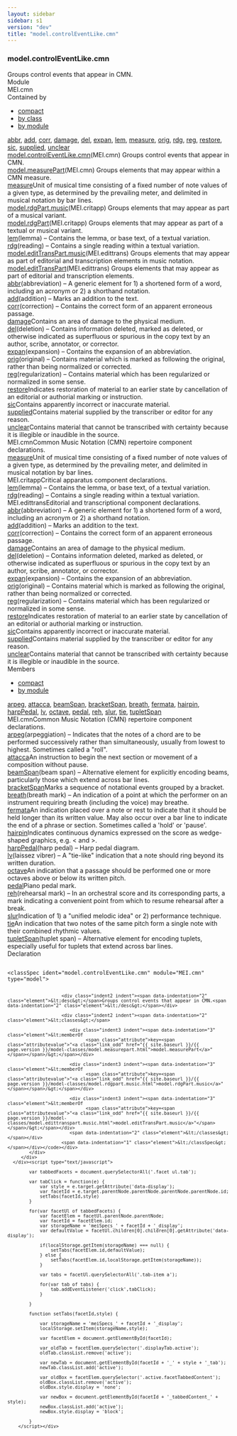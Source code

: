 ```yaml
---
layout: sidebar
sidebar: s1
version: "dev"
title: "model.controlEventLike.cmn"
---
```

<div class="specPage">
   <div class="modelClassSpec">
      <h3 id="model.controlEventLike.cmn">model.controlEventLike.cmn</h3>
      <div class="specs">
         <div class="desc">Groups control events that appear in CMN.</div>
         <div class="facet module">
            <div class="label">Module</div>
            <div class="statement text">MEI.cmn</div>
         </div>
         <div class="facet containedBy" id="containedBy">
            <div class="label">Contained by</div>
            <div class="statement classes list">
               <ul class="tab">
                  <li class="tab-item"><a data-display="compact" id="containedBy_compact_tab" href="#containedBy" class="displayTab active">compact</a></li>
                  <li class="tab-item"><a data-display="class" id="containedBy_class_tab" href="#containedBy" class="displayTab">by class</a></li>
                  <li class="tab-item"><a data-display="module" id="containedBy_module_tab" href="#containedBy" class="displayTab">by module</a></li>
               </ul>
               <div id="containedBy_tabbedContent_compact" class="facetTabbedContent compact active"><span class="ident element" title="(abbreviation) – A generic element for 1) a shortened form of a word, including an acronym or 2) a shorthand notation."><a class="link_odd_elementSpec" href="{{ site.baseurl }}/{{ page.version }}/elements/abbr.html">abbr</a></span>, <span class="ident element" title="(addition) – Marks an addition to the text."><a class="link_odd_elementSpec" href="{{ site.baseurl }}/{{ page.version }}/elements/add.html">add</a></span>, <span class="ident element" title="(correction) – Contains the correct form of an apparent erroneous passage."><a class="link_odd_elementSpec" href="{{ site.baseurl }}/{{ page.version }}/elements/corr.html">corr</a></span>, <span class="ident element" title="Contains an area of damage to the physical medium."><a class="link_odd_elementSpec" href="{{ site.baseurl }}/{{ page.version }}/elements/damage.html">damage</a></span>, <span class="ident element" title="(deletion) – Contains information deleted, marked as deleted, or otherwise indicated as superfluous or spurious in the copy text by an author, scribe, annotator, or corrector."><a class="link_odd_elementSpec" href="{{ site.baseurl }}/{{ page.version }}/elements/del.html">del</a></span>, <span class="ident element" title="(expansion) – Contains the expansion of an abbreviation."><a class="link_odd_elementSpec" href="{{ site.baseurl }}/{{ page.version }}/elements/expan.html">expan</a></span>, <span class="ident element" title="(lemma) – Contains the lemma, or base text, of a textual variation."><a class="link_odd_elementSpec" href="{{ site.baseurl }}/{{ page.version }}/elements/lem.html">lem</a></span>, <span class="ident element" title="Unit of musical time consisting of a fixed number of note values of a given type, as determined by the prevailing meter, and delimited in musical notation by bar lines."><a class="link_odd_elementSpec" href="{{ site.baseurl }}/{{ page.version }}/elements/measure.html">measure</a></span>, <span class="ident element" title="(original) – Contains material which is marked as following the original, rather than being normalized or corrected."><a class="link_odd_elementSpec" href="{{ site.baseurl }}/{{ page.version }}/elements/orig.html">orig</a></span>, <span class="ident element" title="(reading) – Contains a single reading within a textual variation."><a class="link_odd_elementSpec" href="{{ site.baseurl }}/{{ page.version }}/elements/rdg.html">rdg</a></span>, <span class="ident element" title="(regularization) – Contains material which has been regularized or normalized in some sense."><a class="link_odd_elementSpec" href="{{ site.baseurl }}/{{ page.version }}/elements/reg.html">reg</a></span>, <span class="ident element" title="Indicates restoration of material to an earlier state by cancellation of an editorial or authorial marking or instruction."><a class="link_odd_elementSpec" href="{{ site.baseurl }}/{{ page.version }}/elements/restore.html">restore</a></span>, <span class="ident element" title="Contains apparently incorrect or inaccurate material."><a class="link_odd_elementSpec" href="{{ site.baseurl }}/{{ page.version }}/elements/sic.html">sic</a></span>, <span class="ident element" title="Contains material supplied by the transcriber or editor for any reason."><a class="link_odd_elementSpec" href="{{ site.baseurl }}/{{ page.version }}/elements/supplied.html">supplied</a></span>, <span class="ident element" title="Contains material that cannot be transcribed with certainty because it is illegible or inaudible in the source."><a class="link_odd_elementSpec" href="{{ site.baseurl }}/{{ page.version }}/elements/unclear.html">unclear</a></span></div>
               <div id="containedBy_tabbedContent_class" class="facetTabbedContent class">
                  <div class="classBox" title="model.controlEventLike.cmn">
                     <div class="classHeading"><label class="classLabel"><a class="classLink" href="{{ site.baseurl }}/{{ page.version }}/model-classes/model.controleventlike.cmn.html">model.controlEventLike.cmn</a></label><span class="classDesc">(MEI.cmn) Groups control events that appear in CMN.</span></div>
                     <div class="classContent">
                        <div class="classBox" title="model.measurePart">
                           <div class="classHeading"><label class="classLabel"><a class="classLink" href="{{ site.baseurl }}/{{ page.version }}/model-classes/model.measurepart.html">model.measurePart</a></label><span class="classDesc">(MEI.cmn) Groups elements that may appear within a CMN measure.</span></div>
                           <div class="classContent">
                              <div class="elementDef def"><span class="ident element" title="Unit of musical time consisting of a fixed number of note values of a given type, as determined by the prevailing meter, and delimited in musical notation by bar lines."><a class="link_odd_elementSpec" href="{{ site.baseurl }}/{{ page.version }}/elements/measure.html">measure</a></span><span class="elementDesc desc">Unit of musical time consisting of a fixed number of note values of a given type,
                                    as
                                    determined by the prevailing meter, and delimited in musical notation by bar lines.</span></div>
                           </div>
                        </div>
                        <div class="classBox" title="model.rdgPart.music">
                           <div class="classHeading"><label class="classLabel"><a class="classLink" href="{{ site.baseurl }}/{{ page.version }}/model-classes/model.rdgpart.music.html">model.rdgPart.music</a></label><span class="classDesc">(MEI.critapp) Groups elements that may appear as part of a musical variant.</span></div>
                           <div class="classContent">
                              <div class="classBox" title="model.rdgPart">
                                 <div class="classHeading"><label class="classLabel"><a class="classLink" href="{{ site.baseurl }}/{{ page.version }}/model-classes/model.rdgpart.html">model.rdgPart</a></label><span class="classDesc">(MEI.critapp) Groups elements that may appear as part of a textual or musical variant.</span></div>
                                 <div class="classContent">
                                    <div class="elementDef def"><span class="ident element" title="(lemma) – Contains the lemma, or base text, of a textual variation."><a class="link_odd_elementSpec" href="{{ site.baseurl }}/{{ page.version }}/elements/lem.html">lem</a></span><span class="elementDesc desc">(lemma) – Contains the lemma, or base text, of a textual variation.</span></div>
                                    <div class="elementDef def"><span class="ident element" title="(reading) – Contains a single reading within a textual variation."><a class="link_odd_elementSpec" href="{{ site.baseurl }}/{{ page.version }}/elements/rdg.html">rdg</a></span><span class="elementDesc desc">(reading) – Contains a single reading within a textual variation.</span></div>
                                 </div>
                              </div>
                           </div>
                        </div>
                        <div class="classBox" title="model.editTransPart.music">
                           <div class="classHeading"><label class="classLabel"><a class="classLink" href="{{ site.baseurl }}/{{ page.version }}/model-classes/model.edittranspart.music.html">model.editTransPart.music</a></label><span class="classDesc">(MEI.edittrans) Groups elements that may appear as part of editorial and transcription
                                 elements in music notation.</span></div>
                           <div class="classContent">
                              <div class="classBox" title="model.editTransPart">
                                 <div class="classHeading"><label class="classLabel"><a class="classLink" href="{{ site.baseurl }}/{{ page.version }}/model-classes/model.edittranspart.html">model.editTransPart</a></label><span class="classDesc">(MEI.edittrans) Groups elements that may appear as part of editorial and transcription
                                       elements.</span></div>
                                 <div class="classContent">
                                    <div class="elementDef def"><span class="ident element" title="(abbreviation) – A generic element for 1) a shortened form of a word, including an acronym or 2) a shorthand notation."><a class="link_odd_elementSpec" href="{{ site.baseurl }}/{{ page.version }}/elements/abbr.html">abbr</a></span><span class="elementDesc desc">(abbreviation) – A generic element for 1) a shortened form of a word, including an
                                          acronym
                                          or 2) a shorthand notation.</span></div>
                                    <div class="elementDef def"><span class="ident element" title="(addition) – Marks an addition to the text."><a class="link_odd_elementSpec" href="{{ site.baseurl }}/{{ page.version }}/elements/add.html">add</a></span><span class="elementDesc desc">(addition) – Marks an addition to the text.</span></div>
                                    <div class="elementDef def"><span class="ident element" title="(correction) – Contains the correct form of an apparent erroneous passage."><a class="link_odd_elementSpec" href="{{ site.baseurl }}/{{ page.version }}/elements/corr.html">corr</a></span><span class="elementDesc desc">(correction) – Contains the correct form of an apparent erroneous passage.</span></div>
                                    <div class="elementDef def"><span class="ident element" title="Contains an area of damage to the physical medium."><a class="link_odd_elementSpec" href="{{ site.baseurl }}/{{ page.version }}/elements/damage.html">damage</a></span><span class="elementDesc desc">Contains an area of damage to the physical medium.</span></div>
                                    <div class="elementDef def"><span class="ident element" title="(deletion) – Contains information deleted, marked as deleted, or otherwise indicated as superfluous or spurious in the copy text by an author, scribe, annotator, or corrector."><a class="link_odd_elementSpec" href="{{ site.baseurl }}/{{ page.version }}/elements/del.html">del</a></span><span class="elementDesc desc">(deletion) – Contains information deleted, marked as deleted, or otherwise indicated
                                          as
                                          superfluous or spurious in the copy text by an author, scribe, annotator, or corrector.</span></div>
                                    <div class="elementDef def"><span class="ident element" title="(expansion) – Contains the expansion of an abbreviation."><a class="link_odd_elementSpec" href="{{ site.baseurl }}/{{ page.version }}/elements/expan.html">expan</a></span><span class="elementDesc desc">(expansion) – Contains the expansion of an abbreviation.</span></div>
                                    <div class="elementDef def"><span class="ident element" title="(original) – Contains material which is marked as following the original, rather than being normalized or corrected."><a class="link_odd_elementSpec" href="{{ site.baseurl }}/{{ page.version }}/elements/orig.html">orig</a></span><span class="elementDesc desc">(original) – Contains material which is marked as following the original, rather than
                                          being normalized or corrected.</span></div>
                                    <div class="elementDef def"><span class="ident element" title="(regularization) – Contains material which has been regularized or normalized in some sense."><a class="link_odd_elementSpec" href="{{ site.baseurl }}/{{ page.version }}/elements/reg.html">reg</a></span><span class="elementDesc desc">(regularization) – Contains material which has been regularized or normalized in some
                                          sense.</span></div>
                                    <div class="elementDef def"><span class="ident element" title="Indicates restoration of material to an earlier state by cancellation of an editorial or authorial marking or instruction."><a class="link_odd_elementSpec" href="{{ site.baseurl }}/{{ page.version }}/elements/restore.html">restore</a></span><span class="elementDesc desc">Indicates restoration of material to an earlier state by cancellation of an editorial
                                          or
                                          authorial marking or instruction.</span></div>
                                    <div class="elementDef def"><span class="ident element" title="Contains apparently incorrect or inaccurate material."><a class="link_odd_elementSpec" href="{{ site.baseurl }}/{{ page.version }}/elements/sic.html">sic</a></span><span class="elementDesc desc">Contains apparently incorrect or inaccurate material.</span></div>
                                    <div class="elementDef def"><span class="ident element" title="Contains material supplied by the transcriber or editor for any reason."><a class="link_odd_elementSpec" href="{{ site.baseurl }}/{{ page.version }}/elements/supplied.html">supplied</a></span><span class="elementDesc desc">Contains material supplied by the transcriber or editor for any reason.</span></div>
                                    <div class="elementDef def"><span class="ident element" title="Contains material that cannot be transcribed with certainty because it is illegible or inaudible in the source."><a class="link_odd_elementSpec" href="{{ site.baseurl }}/{{ page.version }}/elements/unclear.html">unclear</a></span><span class="elementDesc desc">Contains material that cannot be transcribed with certainty because it is illegible
                                          or
                                          inaudible in the source.</span></div>
                                 </div>
                              </div>
                           </div>
                        </div>
                     </div>
                  </div>
               </div>
               <div id="containedBy_tabbedContent_module" class="facetTabbedContent module">
                  <div class="classBox" title="MEI.cmn">
                     <div class="classHeading"><label class="classLabel">MEI.cmn</label><span class="classDesc">Common Music Notation (CMN) repertoire component declarations.</span></div>
                     <div class="classContent">
                        <div class="elementRef"><a class="link_odd_elementSpec" href="{{ site.baseurl }}/{{ page.version }}/elements/measure.html">measure</a><span class="elementDesc">Unit of musical time consisting of a fixed number of note values of a given type,
                              as
                              determined by the prevailing meter, and delimited in musical notation by bar lines.</span></div>
                     </div>
                  </div>
                  <div class="classBox" title="MEI.critapp">
                     <div class="classHeading"><label class="classLabel">MEI.critapp</label><span class="classDesc">Critical apparatus component declarations.</span></div>
                     <div class="classContent">
                        <div class="elementRef"><a class="link_odd_elementSpec" href="{{ site.baseurl }}/{{ page.version }}/elements/lem.html">lem</a><span class="elementDesc">(lemma) – Contains the lemma, or base text, of a textual variation.</span></div>
                        <div class="elementRef"><a class="link_odd_elementSpec" href="{{ site.baseurl }}/{{ page.version }}/elements/rdg.html">rdg</a><span class="elementDesc">(reading) – Contains a single reading within a textual variation.</span></div>
                     </div>
                  </div>
                  <div class="classBox" title="MEI.edittrans">
                     <div class="classHeading"><label class="classLabel">MEI.edittrans</label><span class="classDesc">Editorial and transcriptional component declarations.</span></div>
                     <div class="classContent">
                        <div class="elementRef"><a class="link_odd_elementSpec" href="{{ site.baseurl }}/{{ page.version }}/elements/abbr.html">abbr</a><span class="elementDesc">(abbreviation) – A generic element for 1) a shortened form of a word, including an
                              acronym
                              or 2) a shorthand notation.</span></div>
                        <div class="elementRef"><a class="link_odd_elementSpec" href="{{ site.baseurl }}/{{ page.version }}/elements/add.html">add</a><span class="elementDesc">(addition) – Marks an addition to the text.</span></div>
                        <div class="elementRef"><a class="link_odd_elementSpec" href="{{ site.baseurl }}/{{ page.version }}/elements/corr.html">corr</a><span class="elementDesc">(correction) – Contains the correct form of an apparent erroneous passage.</span></div>
                        <div class="elementRef"><a class="link_odd_elementSpec" href="{{ site.baseurl }}/{{ page.version }}/elements/damage.html">damage</a><span class="elementDesc">Contains an area of damage to the physical medium.</span></div>
                        <div class="elementRef"><a class="link_odd_elementSpec" href="{{ site.baseurl }}/{{ page.version }}/elements/del.html">del</a><span class="elementDesc">(deletion) – Contains information deleted, marked as deleted, or otherwise indicated
                              as
                              superfluous or spurious in the copy text by an author, scribe, annotator, or corrector.</span></div>
                        <div class="elementRef"><a class="link_odd_elementSpec" href="{{ site.baseurl }}/{{ page.version }}/elements/expan.html">expan</a><span class="elementDesc">(expansion) – Contains the expansion of an abbreviation.</span></div>
                        <div class="elementRef"><a class="link_odd_elementSpec" href="{{ site.baseurl }}/{{ page.version }}/elements/orig.html">orig</a><span class="elementDesc">(original) – Contains material which is marked as following the original, rather than
                              being normalized or corrected.</span></div>
                        <div class="elementRef"><a class="link_odd_elementSpec" href="{{ site.baseurl }}/{{ page.version }}/elements/reg.html">reg</a><span class="elementDesc">(regularization) – Contains material which has been regularized or normalized in some
                              sense.</span></div>
                        <div class="elementRef"><a class="link_odd_elementSpec" href="{{ site.baseurl }}/{{ page.version }}/elements/restore.html">restore</a><span class="elementDesc">Indicates restoration of material to an earlier state by cancellation of an editorial
                              or
                              authorial marking or instruction.</span></div>
                        <div class="elementRef"><a class="link_odd_elementSpec" href="{{ site.baseurl }}/{{ page.version }}/elements/sic.html">sic</a><span class="elementDesc">Contains apparently incorrect or inaccurate material.</span></div>
                        <div class="elementRef"><a class="link_odd_elementSpec" href="{{ site.baseurl }}/{{ page.version }}/elements/supplied.html">supplied</a><span class="elementDesc">Contains material supplied by the transcriber or editor for any reason.</span></div>
                        <div class="elementRef"><a class="link_odd_elementSpec" href="{{ site.baseurl }}/{{ page.version }}/elements/unclear.html">unclear</a><span class="elementDesc">Contains material that cannot be transcribed with certainty because it is illegible
                              or
                              inaudible in the source.</span></div>
                     </div>
                  </div>
               </div>
            </div>
         </div>
         <div class="facet members" id="members">
            <div class="label">Members</div>
            <div class="statement classes list">
               <ul class="tab">
                  <li class="tab-item"><a data-display="compact" id="members_compact_tab" href="#members" class="displayTab active">compact</a></li>
                  <li class="tab-item"><a data-display="module" id="members_module_tab" href="#members" class="displayTab">by module</a></li>
               </ul>
               <div id="members_tabbedContent_compact" class="facetTabbedContent compact active"><span class="ident element" title="(arpeggiation) – Indicates that the notes of a chord are to be performed successively rather than simultaneously, usually from lowest to highest. Sometimes called a &#34;roll&#34;."><a class="link_odd_elementSpec" href="{{ site.baseurl }}/{{ page.version }}/elements/arpeg.html">arpeg</a></span>, <span class="ident element" title="An instruction to begin the next section or movement of a composition without pause."><a class="link_odd_elementSpec" href="{{ site.baseurl }}/{{ page.version }}/elements/attacca.html">attacca</a></span>, <span class="ident element" title="(beam span) – Alternative element for explicitly encoding beams, particularly those which extend across bar lines."><a class="link_odd_elementSpec" href="{{ site.baseurl }}/{{ page.version }}/elements/beamspan.html">beamSpan</a></span>, <span class="ident element" title="Marks a sequence of notational events grouped by a bracket."><a class="link_odd_elementSpec" href="{{ site.baseurl }}/{{ page.version }}/elements/bracketspan.html">bracketSpan</a></span>, <span class="ident element" title="(breath mark) – An indication of a point at which the performer on an instrument requiring breath (including the voice) may breathe."><a class="link_odd_elementSpec" href="{{ site.baseurl }}/{{ page.version }}/elements/breath.html">breath</a></span>, <span class="ident element" title="An indication placed over a note or rest to indicate that it should be held longer than its written value. May also occur over a bar line to indicate the end of a phrase or section. Sometimes called a 'hold' or 'pause'."><a class="link_odd_elementSpec" href="{{ site.baseurl }}/{{ page.version }}/elements/fermata.html">fermata</a></span>, <span class="ident element" title="Indicates continuous dynamics expressed on the score as wedge-shaped graphics, e.g. < and &gt;."><a class="link_odd_elementSpec" href="{{ site.baseurl }}/{{ page.version }}/elements/hairpin.html">hairpin</a></span>, <span class="ident element" title="(harp pedal) – Harp pedal diagram."><a class="link_odd_elementSpec" href="{{ site.baseurl }}/{{ page.version }}/elements/harppedal.html">harpPedal</a></span>, <span class="ident element" title="(laissez vibrer) – A &#34;tie-like&#34; indication that a note should ring beyond its written duration."><a class="link_odd_elementSpec" href="{{ site.baseurl }}/{{ page.version }}/elements/lv.html">lv</a></span>, <span class="ident element" title="An indication that a passage should be performed one or more octaves above or below its written pitch."><a class="link_odd_elementSpec" href="{{ site.baseurl }}/{{ page.version }}/elements/octave.html">octave</a></span>, <span class="ident element" title="Piano pedal mark."><a class="link_odd_elementSpec" href="{{ site.baseurl }}/{{ page.version }}/elements/pedal.html">pedal</a></span>, <span class="ident element" title="(rehearsal mark) – In an orchestral score and its corresponding parts, a mark indicating a convenient point from which to resume rehearsal after a break."><a class="link_odd_elementSpec" href="{{ site.baseurl }}/{{ page.version }}/elements/reh.html">reh</a></span>, <span class="ident element" title="Indication of 1) a &#34;unified melodic idea&#34; or 2) performance technique."><a class="link_odd_elementSpec" href="{{ site.baseurl }}/{{ page.version }}/elements/slur.html">slur</a></span>, <span class="ident element" title="An indication that two notes of the same pitch form a single note with their combined rhythmic values."><a class="link_odd_elementSpec" href="{{ site.baseurl }}/{{ page.version }}/elements/tie.html">tie</a></span>, <span class="ident element" title="(tuplet span) – Alternative element for encoding tuplets, especially useful for tuplets that extend across bar lines."><a class="link_odd_elementSpec" href="{{ site.baseurl }}/{{ page.version }}/elements/tupletspan.html">tupletSpan</a></span></div>
               <div id="members_tabbedContent_module" class="facetTabbedContent module">
                  <div class="classBox" title="MEI.cmn">
                     <div class="classHeading"><label class="classLabel">MEI.cmn</label><span class="classDesc">Common Music Notation (CMN) repertoire component declarations.</span></div>
                     <div class="classContent">
                        <div class="elementRef"><a class="link_odd_elementSpec" href="{{ site.baseurl }}/{{ page.version }}/elements/arpeg.html">arpeg</a><span class="elementDesc">(arpeggiation) – Indicates that the notes of a chord are to be performed successively
                              rather than simultaneously, usually from lowest to highest. Sometimes called a "roll".</span></div>
                        <div class="elementRef"><a class="link_odd_elementSpec" href="{{ site.baseurl }}/{{ page.version }}/elements/attacca.html">attacca</a><span class="elementDesc">An instruction to begin the next section or movement of a composition without
                              pause.</span></div>
                        <div class="elementRef"><a class="link_odd_elementSpec" href="{{ site.baseurl }}/{{ page.version }}/elements/beamspan.html">beamSpan</a><span class="elementDesc">(beam span) – Alternative element for explicitly encoding beams, particularly those
                              which
                              extend across bar lines.</span></div>
                        <div class="elementRef"><a class="link_odd_elementSpec" href="{{ site.baseurl }}/{{ page.version }}/elements/bracketspan.html">bracketSpan</a><span class="elementDesc">Marks a sequence of notational events grouped by a bracket.</span></div>
                        <div class="elementRef"><a class="link_odd_elementSpec" href="{{ site.baseurl }}/{{ page.version }}/elements/breath.html">breath</a><span class="elementDesc">(breath mark) – An indication of a point at which the performer on an instrument requiring
                              breath (including the voice) may breathe.</span></div>
                        <div class="elementRef"><a class="link_odd_elementSpec" href="{{ site.baseurl }}/{{ page.version }}/elements/fermata.html">fermata</a><span class="elementDesc">An indication placed over a note or rest to indicate that it should be held longer
                              than
                              its written value. May also occur over a bar line to indicate the end of a phrase
                              or section.
                              Sometimes called a 'hold' or 'pause'.</span></div>
                        <div class="elementRef"><a class="link_odd_elementSpec" href="{{ site.baseurl }}/{{ page.version }}/elements/hairpin.html">hairpin</a><span class="elementDesc">Indicates continuous dynamics expressed on the score as wedge-shaped graphics, e.g.
                              &lt;
                              and &gt;.</span></div>
                        <div class="elementRef"><a class="link_odd_elementSpec" href="{{ site.baseurl }}/{{ page.version }}/elements/harppedal.html">harpPedal</a><span class="elementDesc">(harp pedal) – Harp pedal diagram.</span></div>
                        <div class="elementRef"><a class="link_odd_elementSpec" href="{{ site.baseurl }}/{{ page.version }}/elements/lv.html">lv</a><span class="elementDesc">(laissez vibrer) – A "tie-like" indication that a note should ring beyond its written
                              duration.</span></div>
                        <div class="elementRef"><a class="link_odd_elementSpec" href="{{ site.baseurl }}/{{ page.version }}/elements/octave.html">octave</a><span class="elementDesc">An indication that a passage should be performed one or more octaves above or below
                              its
                              written pitch.</span></div>
                        <div class="elementRef"><a class="link_odd_elementSpec" href="{{ site.baseurl }}/{{ page.version }}/elements/pedal.html">pedal</a><span class="elementDesc">Piano pedal mark.</span></div>
                        <div class="elementRef"><a class="link_odd_elementSpec" href="{{ site.baseurl }}/{{ page.version }}/elements/reh.html">reh</a><span class="elementDesc">(rehearsal mark) – In an orchestral score and its corresponding parts, a mark indicating
                              a
                              convenient point from which to resume rehearsal after a break.</span></div>
                        <div class="elementRef"><a class="link_odd_elementSpec" href="{{ site.baseurl }}/{{ page.version }}/elements/slur.html">slur</a><span class="elementDesc">Indication of 1) a "unified melodic idea" or 2) performance technique.</span></div>
                        <div class="elementRef"><a class="link_odd_elementSpec" href="{{ site.baseurl }}/{{ page.version }}/elements/tie.html">tie</a><span class="elementDesc">An indication that two notes of the same pitch form a single note with their combined
                              rhythmic values.</span></div>
                        <div class="elementRef"><a class="link_odd_elementSpec" href="{{ site.baseurl }}/{{ page.version }}/elements/tupletspan.html">tupletSpan</a><span class="elementDesc">(tuplet span) – Alternative element for encoding tuplets, especially useful for tuplets
                              that extend across bar lines.</span></div>
                     </div>
                  </div>
               </div>
            </div>
         </div>
         <div class="facet declaration">
            <div class="label">Declaration</div>
            <div class="statement declaration">
               <div class="code" xml:space="preserve" data-lang="ODD"><code>
                     <div class="indent1 indent"><span data-indentation="1" class="element">&lt;classSpec <span class="attribute">ident=</span><span class="attributevalue">"model.controlEventLike.cmn"</span> <span class="attribute">module=</span><span class="attributevalue">"MEI.cmn"</span> <span class="attribute">type=</span><span class="attributevalue">"model"</span>&gt;</span>
                        
                        <div class="indent2 indent"><span data-indentation="2" class="element">&lt;desc&gt;</span>Groups control events that appear in CMN.<span data-indentation="2" class="element">&lt;/desc&gt;</span></div>
                        
                        <div class="indent2 indent"><span data-indentation="2" class="element">&lt;classes&gt;</span>
                           
                           <div class="indent3 indent"><span data-indentation="3" class="element">&lt;memberOf
                                 <span class="attribute">key=<span class="attributevalue">"<a class="link_odd" href="{{ site.baseurl }}/{{ page.version }}/model-classes/model.measurepart.html">model.measurePart</a>"</span></span>/&gt;</span></div>
                           
                           <div class="indent3 indent"><span data-indentation="3" class="element">&lt;memberOf
                                 <span class="attribute">key=<span class="attributevalue">"<a class="link_odd" href="{{ site.baseurl }}/{{ page.version }}/model-classes/model.rdgpart.music.html">model.rdgPart.music</a>"</span></span>/&gt;</span></div>
                           
                           <div class="indent3 indent"><span data-indentation="3" class="element">&lt;memberOf
                                 <span class="attribute">key=<span class="attributevalue">"<a class="link_odd" href="{{ site.baseurl }}/{{ page.version }}/model-classes/model.edittranspart.music.html">model.editTransPart.music</a>"</span></span>/&gt;</span></div>
                           <span data-indentation="2" class="element">&lt;/classes&gt;</span></div>
                        <span data-indentation="1" class="element">&lt;/classSpec&gt;</span></div></code></div>
            </div>
         </div>
      </div><script type="text/javascript">
            
            var tabbedFacets = document.querySelectorAll('.facet ul.tab');
            
            var tabClick = function(e) {
                var style = e.target.getAttribute('data-display');
                var facetId = e.target.parentNode.parentNode.parentNode.parentNode.id;
                setTabs(facetId,style)
            }
            
            for(var facetUl of tabbedFacets) {
                var facetElem = facetUl.parentNode.parentNode;
                var facetId = facetElem.id;
                var storageName = 'meiSpecs_' + facetId + '_display';
                var defaultValue = facetUl.children[0].children[0].getAttribute('data-display');
                
                if(localStorage.getItem(storageName) === null) {
                    setTabs(facetElem.id,defaultValue);
                } else {
                    setTabs(facetElem.id,localStorage.getItem(storageName));
                }
                
                var tabs = facetUl.querySelectorAll('.tab-item a');
                
                for(var tab of tabs) {
                    tab.addEventListener('click',tabClick);
                }
                
            }
            
            function setTabs(facetId,style) {
                
                var storageName = 'meiSpecs_' + facetId + '_display';
                localStorage.setItem(storageName,style);
                
                var facetElem = document.getElementById(facetId);
                
                var oldTab = facetElem.querySelector('.displayTab.active');
                oldTab.classList.remove('active');
                
                var newTab = document.getElementById(facetId + '_' + style + '_tab');
                newTab.classList.add('active');
                
                var oldBox = facetElem.querySelector('.active.facetTabbedContent');
                oldBox.classList.remove('active');
                oldBox.style.display = 'none';
                
                var newBox = document.getElementById(facetId + '_tabbedContent_' + style);
                newBox.classList.add('active');
                newBox.style.display = 'block';
                
            }
        </script></div>
</div>